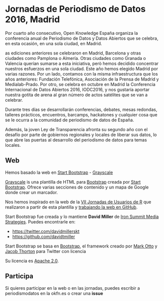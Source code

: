 # Jornadas de Periodismo de Datos 2016, Madrid

Por cuarto año consecutivo, Open Knowledge España organiza la conferencia anual de Periodismo de Datos y Datos Abiertos que se celebra, en esta ocasión, en una sola ciudad, en Madrid.

as ediciones anteriores se celebraron en Madrid, Barcelona y otras ciudades como Pamplona o Almería. Otras ciudades como Granada o Valencia querían sumarse a esta iniciativa, però hemos decidido concentrar nuestros esfuerzos en una sola ciudad. Este año hemos elegido Madrid por varias razones. Por un lado, contamos con la misma infraestructura que los años anteriores: Fundación Telefónica, Asociación de la Prensa de Madrid y Medialab-Prado. Por otro, se celebra en octubre en Madrid la Conferencia Internacional de Datos Abiertos 2016, IODC2016, y nos gustaría aportar nuestra gotita de arena al gran número de actos satélites que se van a celebrar.

Durante tres días se desarrollarán conferencias, debates, mesas redondas, talleres prácticos, encuentros, barcamps, hackatones y cualquier cosa que se le ocurra a la comunidad de periodismo de datos de España.

Además, la joven Ley de Transparencia afronta su segundo año con el desafío por parte de gobiernos regionales y locales de liberar sus datos, lo que abre las puertas al desarrollo del periodismo de datos para temas locales.

## Web

Hemos basado la web en [Start Bootstrap](http://startbootstrap.com/) - [Grayscale](http://startbootstrap.com/template-overviews/grayscale/)

[Grayscale](http://startbootstrap.com/template-overviews/grayscale/) is una plantilla de HTML para [Bootstrap](http://getbootstrap.com/) creada por [Start Bootstrap](http://startbootstrap.com/). Ofrece varias secciones de contenido y un mapa de Google donde crear un marcador.

Nos hemos inspirado en la web de la [VII Jornadas de Usuarios de R](http://r-es.org/7jornadasR/) que realizaron a partir de esta plantilla y [trabajando la web en GitHub](https://github.com/cjgb/sitio7jr/).

Start Bootstrap fue creada y lo mantiene **David Miller** de [Iron Summit Media Strategies](http://www.ironsummitmedia.com/). Puedes encontrarle en:

* https://twitter.com/davidmillerskt
* https://github.com/davidtmiller

Start Bootstrap se basa en [Bootstrap](http://getbootstrap.com/), el framework creado por [Mark Otto](https://twitter.com/mdo) y [Jacob Thorton](https://twitter.com/fat) para Twitter con licencia 

Su licencia es [Apache 2.0](https://github.com/IronSummitMedia/startbootstrap-grayscale/blob/gh-pages/LICENSE).

## Participa

Si quieres participar en la web o en las jornadas, puedes escribir a periodismodatos en la okfn.es o crear una **issue**
